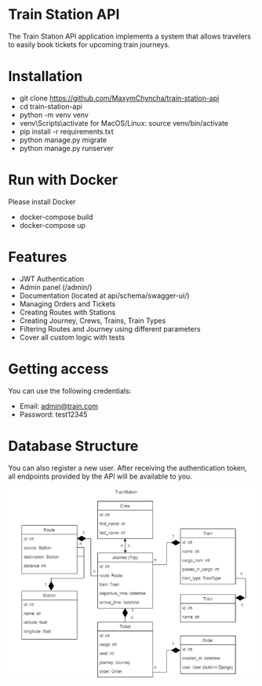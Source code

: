 # Train Station API
The Train Station API application implements a system that allows travelers to easily book tickets for upcoming train journeys.

# Installation

- git clone https://github.com/MaxymChyncha/train-station-api
- cd train-station-api
- python -m venv venv
- venv\Scripts\activate for MacOS/Linux: source venv/bin/activate
- pip install -r requirements.txt
- python manage.py migrate 
- python manage.py runserver

# Run with Docker

Please install Docker

- docker-compose build
- docker-compose up

# Features

- JWT Authentication
- Admin panel (/admin/)
- Documentation (located at api/schema/swagger-ui/)
- Managing Orders and Tickets
- Creating Routes with Stations
- Creating Journey, Crews, Trains, Train Types
- Filtering Routes and Journey using different parameters
- Cover all custom logic with tests

# Getting access
You can use the following credentials:

- Email: admin@train.com
- Password: test12345

# Database Structure

You can also register a new user. After receiving the authentication token, 
all endpoints provided by the API will be available to you.

![train_station_model.jpg](train_station_model.jpg)

